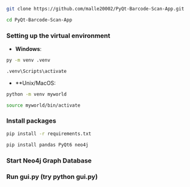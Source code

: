 ```bash
git clone https://github.com/malle20002/PyQt-Barcode-Scan-App.git
```

```bash
cd PyQt-Barcode-Scan-App
```

### Setting up the virtual environment
- **Windows**:
```bash 
py -m venv .venv
```
```bash
.venv\Scripts\activate
```

- **Unix/MacOS:
```bash
python -m venv myworld
```

```bash
source myworld/bin/activate
```

### Install packages
```bash
pip install -r requirements.txt
```

```bash
pip install pandas PyQt6 neo4j
```

### Start Neo4j Graph Database

### Run gui.py (try python gui.py)
